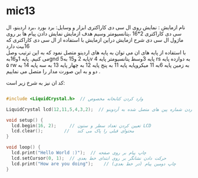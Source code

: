 # mic13
نام ازمایش :
نمایش روی ال سی دی کاراکتری
ابزار و وسایل:
برد بورد ،برد اردینو، ال سی دی کاراکتری 2*16 ،پتانسیومتر وسیم 
هدف ازمایش
نمایش دادن پیام ها بر روی ماژول  ال سی دی 
شرح ازمایش 
دراین ازمایش با استفاده از ال سی دی کاراکتری که 16بیت دارد  
با استفاده از پایه های ان می توان به پایه های اردینو متصل نمود که به این ترتیب وصل می کنیم.
پایه 1و16بهgnd
پایه 2 و15 به5v
 پایه 3وسط پتانسیومتر
پایه 4 rs  به دوازده
پایه ۵ rw به زمین
پایه 6به 11 میکروپایه 
پایه 11 به پنج
پایه 12 به چهار
پایه 13 به سه
پایه 14 به دو
و به این صورت مدار را متصل می نماییم .

کد ان نیز به شرخ زیر است:
```cpp

#include <LiquidCrystal.h>  // وارد کردن کتابخانه مخصوص

LiquidCrystal lcd(12,11,5,4,3,2);  // تعیین کردن شماره پین های متصل شده به آردوینو

void setup() {
  lcd.begin(16, 2);     // تعیین کردن تعداد سطر و ستون LCD
  lcd.clear();        //   محتوای قبلی را پاک می کند
}

void loop() {
  lcd.print("Hello World :)");  // چاپ پیام بر روی صفحه
  lcd.setCursor(0, 1);  // حرکت دادن نشانگر بر روی ابتدای خط بعدی
  lcd.print("How are you doing");    // چاپ دومین پیام (در خط بعدی)
}
```

